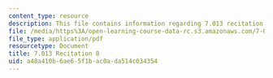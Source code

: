 ```yaml
---
content_type: resource
description: This file contains information regarding 7.013 recitation 8.
file: /media/https%3A/open-learning-course-data-rc.s3.amazonaws.com/7-013-introductory-biology-spring-2013/a48a410b6ae65f1bac0ada514c034354_MIT7_013S12_Recitation_8.pdf
file_type: application/pdf
resourcetype: Document
title: 7.013 Recitation 8
uid: a48a410b-6ae6-5f1b-ac0a-da514c034354
---
```

